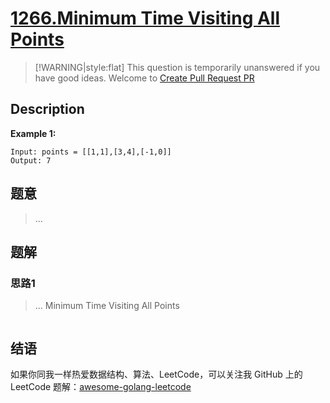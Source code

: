 # [1266.Minimum Time Visiting All Points][title]

> [!WARNING|style:flat]
> This question is temporarily unanswered if you have good ideas. Welcome to [Create Pull Request PR](https://github.com/kylesliu/awesome-golang-algorithm)

## Description

**Example 1:**

```
Input: points = [[1,1],[3,4],[-1,0]]
Output: 7
```

## 题意
> ...

## 题解

### 思路1
> ...
Minimum Time Visiting All Points
```go
```


## 结语

如果你同我一样热爱数据结构、算法、LeetCode，可以关注我 GitHub 上的 LeetCode 题解：[awesome-golang-leetcode][me]

[title]: https://leetcode.com/problems/minimum-time-visiting-all-points/
[me]: https://github.com/kylesliu/awesome-golang-algorithm
